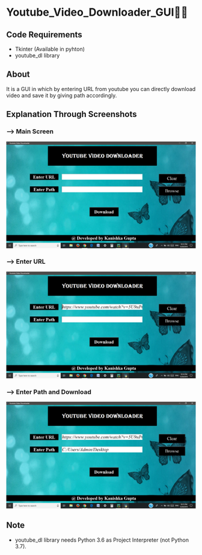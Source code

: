 # Youtube_Video_Downloader_GUI👩‍💻

## Code Requirements
- Tkinter (Available in pyhton)
- youtube_dl library


## About
It is a GUI in which by entering URL from youtube you can directly download video and save it by giving path accordingly.


## Explanation Through Screenshots
### --> Main Screen

<img src="Screenshot_yd1.png">

### --> Enter URL

<img src="Screenshot_yd2.png">

### --> Enter Path and Download

<img src="Screenshot_yd3.png">

## Note
- youtube_dl library needs Python 3.6 as Project Interpreter (not Python 3.7).


